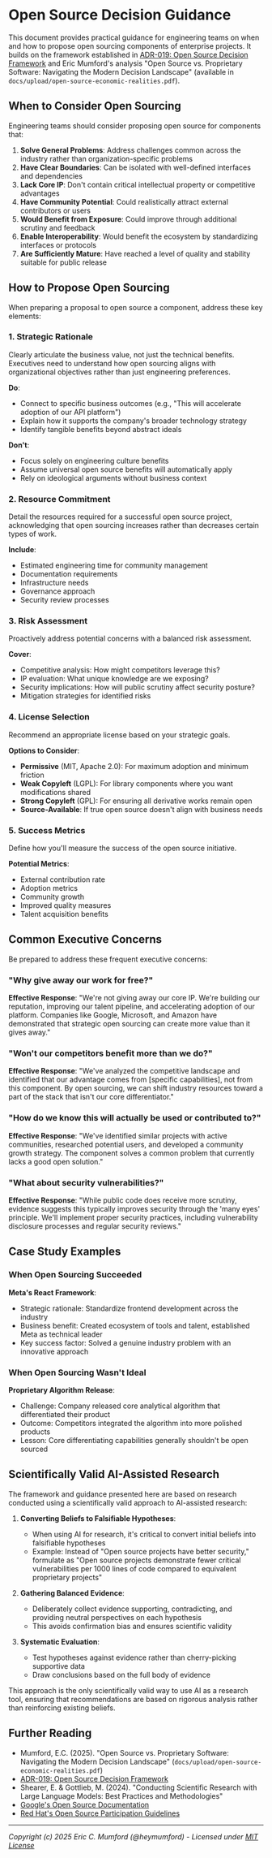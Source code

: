 # Open Source Decision Guidance

This document provides practical guidance for engineering teams on when and how to propose open sourcing components of enterprise projects. It builds on the framework established in [ADR-019: Open Source Decision Framework](adr/019-open-source-decision-framework.md) and Eric Mumford's analysis "Open Source vs. Proprietary Software: Navigating the Modern Decision Landscape" (available in `docs/upload/open-source-economic-realities.pdf`).

## When to Consider Open Sourcing

Engineering teams should consider proposing open source for components that:

1. **Solve General Problems**: Address challenges common across the industry rather than organization-specific problems
2. **Have Clear Boundaries**: Can be isolated with well-defined interfaces and dependencies
3. **Lack Core IP**: Don't contain critical intellectual property or competitive advantages
4. **Have Community Potential**: Could realistically attract external contributors or users
5. **Would Benefit from Exposure**: Could improve through additional scrutiny and feedback
6. **Enable Interoperability**: Would benefit the ecosystem by standardizing interfaces or protocols
7. **Are Sufficiently Mature**: Have reached a level of quality and stability suitable for public release

## How to Propose Open Sourcing

When preparing a proposal to open source a component, address these key elements:

### 1. Strategic Rationale

Clearly articulate the business value, not just the technical benefits. Executives need to understand how open sourcing aligns with organizational objectives rather than just engineering preferences.

**Do**:
- Connect to specific business outcomes (e.g., "This will accelerate adoption of our API platform")
- Explain how it supports the company's broader technology strategy
- Identify tangible benefits beyond abstract ideals

**Don't**:
- Focus solely on engineering culture benefits
- Assume universal open source benefits will automatically apply
- Rely on ideological arguments without business context

### 2. Resource Commitment

Detail the resources required for a successful open source project, acknowledging that open sourcing increases rather than decreases certain types of work.

**Include**:
- Estimated engineering time for community management
- Documentation requirements
- Infrastructure needs
- Governance approach
- Security review processes

### 3. Risk Assessment

Proactively address potential concerns with a balanced risk assessment.

**Cover**:
- Competitive analysis: How might competitors leverage this?
- IP evaluation: What unique knowledge are we exposing?
- Security implications: How will public scrutiny affect security posture?
- Mitigation strategies for identified risks

### 4. License Selection

Recommend an appropriate license based on your strategic goals.

**Options to Consider**:
- **Permissive** (MIT, Apache 2.0): For maximum adoption and minimum friction
- **Weak Copyleft** (LGPL): For library components where you want modifications shared
- **Strong Copyleft** (GPL): For ensuring all derivative works remain open
- **Source-Available**: If true open source doesn't align with business needs

### 5. Success Metrics

Define how you'll measure the success of the open source initiative.

**Potential Metrics**:
- External contribution rate
- Adoption metrics
- Community growth
- Improved quality measures
- Talent acquisition benefits

## Common Executive Concerns

Be prepared to address these frequent executive concerns:

### "Why give away our work for free?"

**Effective Response**: "We're not giving away our core IP. We're building our reputation, improving our talent pipeline, and accelerating adoption of our platform. Companies like Google, Microsoft, and Amazon have demonstrated that strategic open sourcing can create more value than it gives away."

### "Won't our competitors benefit more than we do?"

**Effective Response**: "We've analyzed the competitive landscape and identified that our advantage comes from [specific capabilities], not from this component. By open sourcing, we can shift industry resources toward a part of the stack that isn't our core differentiator."

### "How do we know this will actually be used or contributed to?"

**Effective Response**: "We've identified similar projects with active communities, researched potential users, and developed a community growth strategy. The component solves a common problem that currently lacks a good open solution."

### "What about security vulnerabilities?"

**Effective Response**: "While public code does receive more scrutiny, evidence suggests this typically improves security through the 'many eyes' principle. We'll implement proper security practices, including vulnerability disclosure processes and regular security reviews."

## Case Study Examples

### When Open Sourcing Succeeded

**Meta's React Framework**:
- Strategic rationale: Standardize frontend development across the industry
- Business benefit: Created ecosystem of tools and talent, established Meta as technical leader
- Key success factor: Solved a genuine industry problem with an innovative approach

### When Open Sourcing Wasn't Ideal

**Proprietary Algorithm Release**:
- Challenge: Company released core analytical algorithm that differentiated their product
- Outcome: Competitors integrated the algorithm into more polished products
- Lesson: Core differentiating capabilities generally shouldn't be open sourced

## Scientifically Valid AI-Assisted Research

The framework and guidance presented here are based on research conducted using a scientifically valid approach to AI-assisted research:

1. **Converting Beliefs to Falsifiable Hypotheses**:
   - When using AI for research, it's critical to convert initial beliefs into falsifiable hypotheses
   - Example: Instead of "Open source projects have better security," formulate as "Open source projects demonstrate fewer critical vulnerabilities per 1000 lines of code compared to equivalent proprietary projects"
   
2. **Gathering Balanced Evidence**:
   - Deliberately collect evidence supporting, contradicting, and providing neutral perspectives on each hypothesis
   - This avoids confirmation bias and ensures scientific validity
   
3. **Systematic Evaluation**:
   - Test hypotheses against evidence rather than cherry-picking supportive data
   - Draw conclusions based on the full body of evidence

This approach is the only scientifically valid way to use AI as a research tool, ensuring that recommendations are based on rigorous analysis rather than reinforcing existing beliefs.

## Further Reading

- Mumford, E.C. (2025). "Open Source vs. Proprietary Software: Navigating the Modern Decision Landscape" (`docs/upload/open-source-economic-realities.pdf`)
- [ADR-019: Open Source Decision Framework](adr/019-open-source-decision-framework.md)
- Shearer, E. & Gottlieb, M. (2024). "Conducting Scientific Research with Large Language Models: Best Practices and Methodologies"
- [Google's Open Source Documentation](https://opensource.google/documentation/)
- [Red Hat's Open Source Participation Guidelines](https://www.redhat.com/en/about/open-source-participation-guidelines)

---
*Copyright (c) 2025 Eric C. Mumford (@heymumford) - Licensed under [MIT License](../LICENSE)*
